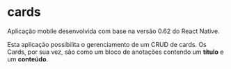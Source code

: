 # cards

Aplicação mobile desenvolvida com base na versão 0.62 do React Native.

Esta aplicação possibilita o gerenciamento de um CRUD de cards.
Os Cards, por sua vez, são como um bloco de anotações contendo um **título** e um **conteúdo**.
